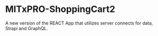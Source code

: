 # MITxPRO-ShoppingCart2
 A new version of the REACT App that utilizes server connects for data, Strapi and GraphQL.
